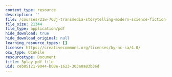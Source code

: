 ```yaml
---
content_type: resource
description: ''
file: /courses/21w-763j-transmedia-storytelling-modern-science-fiction-spring-2014/ceb851219044b08e1623303a0a83b36d_484766.pdf
file_size: 21344
file_type: application/pdf
hide_download: true
hide_download_original: null
learning_resource_types: []
license: https://creativecommons.org/licenses/by-nc-sa/4.0/
ocw_type: OCWFile
resourcetype: Document
title: 3play pdf file
uid: ceb85121-9044-b08e-1623-303a0a83b36d
---
```

